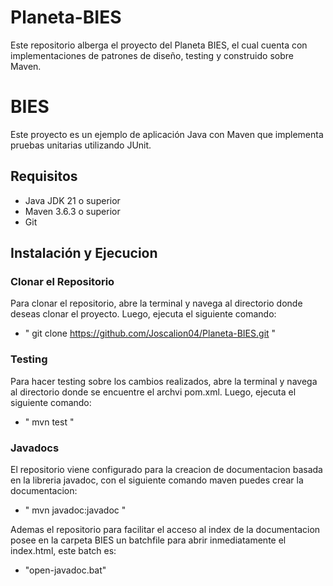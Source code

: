 # Planeta-BIES
Este repositorio alberga el proyecto del Planeta BIES, el cual cuenta con implementaciones de patrones de diseño, testing y construido sobre Maven.

# BIES

Este proyecto es un ejemplo de aplicación Java con Maven que implementa pruebas unitarias utilizando JUnit.

## Requisitos

- Java JDK 21 o superior
- Maven 3.6.3 o superior
- Git

## Instalación y Ejecucion

### Clonar el Repositorio

Para clonar el repositorio, abre la terminal y navega al directorio donde deseas clonar el proyecto. Luego, ejecuta el siguiente comando:
- " git clone https://github.com/Joscalion04/Planeta-BIES.git "

### Testing
Para hacer testing sobre los cambios realizados, abre la terminal y navega al directorio donde se encuentre el archvi pom.xml. Luego, ejecuta el siguiente comando:
- " mvn test "

### Javadocs
El repositorio viene configurado para la creacion de documentacion basada en la libreria javadoc, con el siguiente comando maven puedes crear la documentacion:
- " mvn javadoc:javadoc "

Ademas el repositorio para facilitar el acceso al index de la documentacion posee en la carpeta BIES un batchfile para abrir inmediatamente el index.html, este batch es:
- "open-javadoc.bat"

